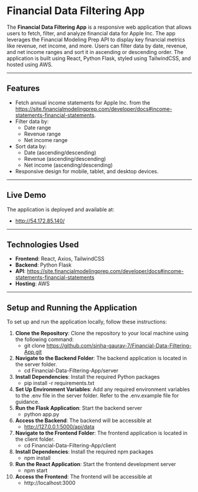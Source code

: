 # Financial Data Filtering App

The **Financial Data Filtering App** is a responsive web application that allows users to fetch, filter, and analyze financial data for Apple Inc. The app leverages the Financial Modeling Prep API to display key financial metrics like revenue, net income, and more. Users can filter data by date, revenue, and net income ranges and sort it in ascending or descending order. The application is built using React, Python Flask, styled using TailwindCSS, and hosted using AWS.

---

## **Features**

- Fetch annual income statements for Apple Inc. from the https://site.financialmodelingprep.com/developer/docs#income-statements-financial-statements.
- Filter data by:
  - Date range
  - Revenue range
  - Net income range
- Sort data by:
  - Date (ascending/descending)
  - Revenue (ascending/descending)
  - Net income (ascending/descending)
- Responsive design for mobile, tablet, and desktop devices.

---

## **Live Demo**

The application is deployed and available at:

- http://54.172.85.140/

---

## **Technologies Used**

- **Frontend**: React, Axios, TailwindCSS
- **Backend**: Python Flask
- **API**: https://site.financialmodelingprep.com/developer/docs#income-statements-financial-statements
- **Hosting**: AWS

---

## **Setup and Running the Application**

To set up and run the application locally, follow these instructions:

1. **Clone the Repository**: Clone the repository to your local machine using the following command:
   - git clone https://github.com/sinha-gaurav-7/Financial-Data-Filtering-App.git
2. **Navigate to the Backend Folder**: The backend application is located in the server folder.
   - cd Financial-Data-Filtering-App/server
3. **Install Dependencies**: Install the required Python packages
   - pip install -r requirements.txt
4. **Set Up Environment Variables**: Add any required environment variables to the .env file in the server folder. Refer to the .env.example file for guidance.
5. **Run the Flask Application**: Start the backend server
   - python app.py
6. **Access the Backend**: The backend will be accessible at
   - http://127.0.0.1:5000/api/data
7. **Navigate to the Frontend Folder**: The frontend application is located in the client folder.
   - cd Financial-Data-Filtering-App/client
8. **Install Dependencies**: Install the required npm packages
   - npm install
9. **Run the React Application**: Start the frontend development server
   - npm start
10. **Access the Frontend**: The frontend will be accessible at
    - http://localhost:3000
